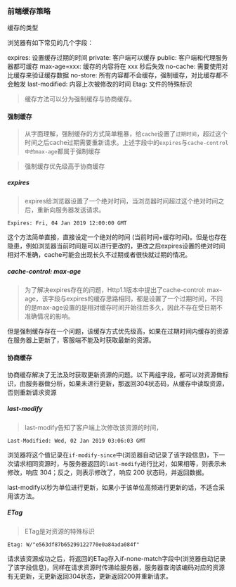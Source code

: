 ### 前端缓存策略

缓存的类型

浏览器有如下常见的几个字段：

expires: 设置缓存过期的时间
private: 客户端可以缓存
public: 客户端和代理服务器都可缓存
max-age=xxx: 缓存的内容将在 xxx 秒后失效
no-cache: 需要使用对比缓存来验证缓存数据
no-store: 所有内容都不会缓存，强制缓存，对比缓存都不会触发
last-modified: 内容上次被修改的时间
Etag: 文件的特殊标识

> 缓存方法可以分为强制缓存与协商缓存。

#### 强制缓存

> 从字面理解，强制缓存的方式简单粗暴，给`cache`设置了`过期时间`，超过这个时间之后cache过期需要重新请求。上述字段中的`expires`与`cache-control中的max-age`都属于强制缓存

> 强制缓存优先级高于协商缓存

##### expires

> expires给浏览器设置了一个绝对时间，当浏览器时间超过这个绝对时间之后，重新向服务器发送请求。

`Expires: Fri, 04 Jan 2019 12:00:00 GMT`

这个方法简单直接，直接设定一个绝对的时间 (当前时间+缓存时间)。但是也存在隐患，例如浏览器当前时间是可以进行更改的，更改之后expires设置的绝对时间相对不准确，cache可能会出现长久不过期或者很快就过期的情况。

##### cache-control: max-age

>为了解决expires存在的问题，Http1.1版本中提出了cache-control: max-age，该字段与expires的缓存思路相同，都是设置了一个过期时间，不同的是max-age设置的是相对缓存时间开始往后多久，因此不存在受日期不准确情况的影响。

但是强制缓存存在一个问题，该缓存方式优先级高，如果在过期时间内缓存的资源在服务器上更新了，客服端不能及时获取最新的资源。

#### 协商缓存

协商缓存解决了无法及时获取更新资源的问题。以下两组字段，都可以对资源做标识，由服务器做分析，如果未进行更新，那返回304状态码，从缓存中读取资源，否则重新请求资源

##### last-modify

> last-modify告知了客户端上次修改该资源的时间，

`Last-Modified: Wed, 02 Jan 2019 03:06:03 GMT`

浏览器将这个值记录在`if-modify-since`中(浏览器自动记录了该字段信息)，下一次请求相同资源时，与服务器返回的`last-modify`进行比对，如果相等，则表示未修改，响应 304；反之，则表示修改了，响应 200 状态码，并返回数据。

last-modify以秒为单位进行更新，如果小于该单位高频进行更新的话，不适合采用该方法。

##### ETag

> ETag是对资源的特殊标识

`Etag: W/"e563df87b65299122770e0a84ada084f"`

请求该资源成功之后，将返回的ETag存入if-none-match字段中(浏览器自动记录了该字段信息)，同样在请求资源时传递给服务器，服务器查询该编码对应的资源有无更新，无更新返回304状态，更新返回200并重新请求。
